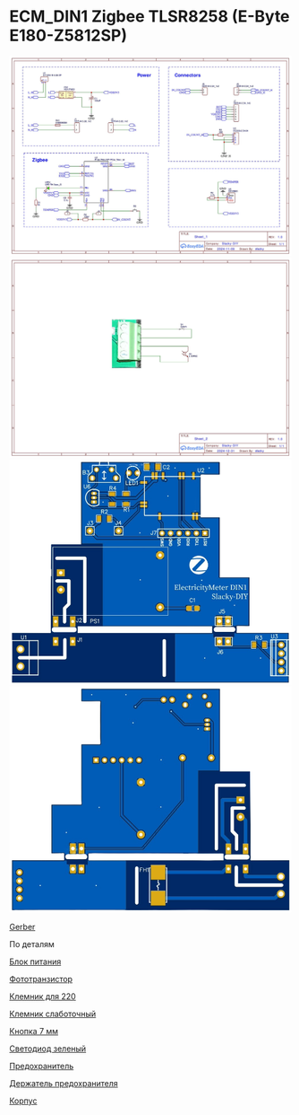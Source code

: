 # ECM_DIN1 Zigbee TLSR8258 (E-Byte E180-Z5812SP)

<img src="https://raw.githubusercontent.com/slacky1965/ecm_din1_counter/refs/heads/main/doc/images/schematic_ecm_din1.jpg"/>

<img src="https://raw.githubusercontent.com/slacky1965/ecm_din1_counter/refs/heads/main/doc/images/schematic_ecm_din1_1.jpg"/>

<img src="https://raw.githubusercontent.com/slacky1965/ecm_din1_counter/refs/heads/main/doc/images/board_top.png"/>


<img src="https://raw.githubusercontent.com/slacky1965/ecm_din1_counter/refs/heads/main/doc/images/board_bottom.png"/>

[Gerber](https://raw.githubusercontent.com/slacky1965/ecm_din1_counter/refs/heads/main/doc/Gerber_ECM_1DIN_PCB_ECM_1DIN.zip)

По деталям

[Блок питания](https://aliexpress.ru/item/1005006191820706.html?sku_id=12000036205280182)

[Фототранзистор](https://www.chipdip.ru/product/l-32p3c)

[Клемник для 220](https://aliexpress.ru/item/1005002424998185.html?sku_id=12000020605732788)

[Клемник слаботочный](https://aliexpress.ru/item/1005002041836485.html?sku_id=12000018520991348)

[Кнопка 7 мм](https://aliexpress.ru/item/32912894177.html?sku_id=66005900419)

[Светодиод зеленый](https://aliexpress.ru/item/1206472153.html?sku_id=65024658444)

[Предохранитель](https://zigbee-shop.ru/catalog/goods/1287)

[Держатель предохранителя](https://zigbee-shop.ru/catalog/goods/1540)

[Корпус](https://www.meandr.ru/plastikovye-korpusa-152)

